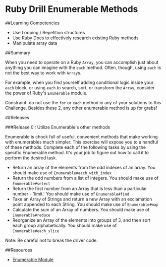 # Ruby Drill Enumerable Methods

##Learning Competencies

* Use Looping / Repetition structures
* Use Ruby Docs to effectively research existing Ruby methods
* Manipulate array data

##Summary

When you need to operate on a Ruby `Array`, you can accomplish just about anything you can imagine with the `each` method. Often, though, using `each` is not the best way to work with `Array`s.

For example, when you find yourself adding conditional logic inside your `each` block, or using `each` to search, sort, or transform the `Array`, consider the power of Ruby's `Enumerable` module.

Constraint: do not use the `for` or `each` method in any of your solutions to this Challenge. Besides these 2, any other enumerable method is up for grabs!

##Releases

###Release 0 : Utilize Enumerable's other methods

Enumerable is chock full of useful, convenient methods that make working with enumerables much simpler. This exercise will expose you to a handful of these methods. Complete each of the following tasks by using the specific Enumerable method. It's your job to figure out how to call it to perform the desired task.

* Return an array of the elements from the odd indexes of an array. You should make use of `Enumerable#each_with_index`
* Return the odd numbers from a list of integers. You should make use of `Enumerable#select`
* Return the first number from an Array that is less than a particular number - 'limit.' You should make use of `Enumerable#find`
* Take an Array of Strings and return a new Array with an exclamation point appended to each String. You should make use of `Enumerable#map`
* Calculate the sum of an Array of numbers. You should make use of `Enumerable#reduce`
* Reorganize an Array of the elements into groups of 3, and then sort each group alphabetically. You should make use of `Enumerable#each_slice`


Note: Be careful not to break the driver code.

<!-- ##Optimize Your Learning -->

##Resources

* [Enumerable Module](http://ruby-doc.org/core-2.1.0/Enumerable.html)
